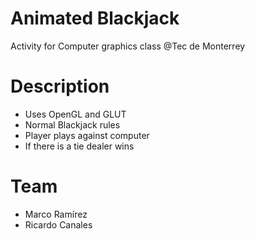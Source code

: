 Animated Blackjack
======
Activity for Computer graphics class @Tec de Monterrey

# Description
* Uses OpenGL and GLUT
* Normal Blackjack rules
* Player plays against computer
* If there is a tie dealer wins

# Team
* Marco Ramírez
* Ricardo Canales
